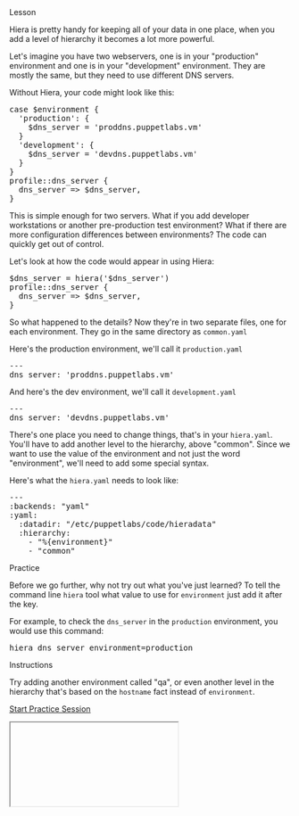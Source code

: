 <div id="lesson" markdown="1">

<div id="instructions" markdown="1">

<div class="instruction-header">
<i class="fa fa-graduation-cap"></i>
Lesson
</div>

<div class="instruction-content" markdown="1">

Hiera is pretty handy for keeping all of your data in one place, when you add a
level of hierarchy it becomes a lot more powerful.

Let's imagine you have two webservers, one is in your "production" environment
and one is in your "development" environment.  They are mostly the same, but
they need to use different DNS servers.

Without Hiera, your code might look like this:
<pre>
case $environment {
  'production': {
    $dns_server = 'proddns.puppetlabs.vm'
  }
  'development': {
    $dns_server = 'devdns.puppetlabs.vm'
  }
}
profile::dns_server {
  dns_server => $dns_server,
}
</pre>

This is simple enough for two servers. What if you add developer workstations
or another pre-production test environment? What if there are more
configuration differences between environments? The code can quickly get out of
control.

Let's look at how the code would appear in using Hiera:
<pre>
$dns_server = hiera('$dns_server')
profile::dns_server {
  dns_server => $dns_server,
}
</pre>

So what happened to the details? Now they're in two separate files, one for
each environment. They go in the same directory as `common.yaml`

Here's the production environment, we'll call it `production.yaml`
<pre>
---
dns_server: 'proddns.puppetlabs.vm'
</pre>

And here's the dev environment, we'll call it `development.yaml`
<pre>
---
dns_server: 'devdns.puppetlabs.vm'
</pre>

There's one place you need to change things, that's in your `hiera.yaml`.
You'll have to add another level to the hierarchy, above "common". Since we
want to use the value of the environment and not just the word "environment",
we'll need to add some special syntax.

Here's what the `hiera.yaml` needs to look like:
<pre>
---
:backends: "yaml"
:yaml:
  :datadir: "/etc/puppetlabs/code/hieradata"
  :hierarchy:
    - "%{environment}"
    - "common"
</pre>

</div>

<div class="instruction-header">
<i class="fa fa-desktop"></i>
Practice
</div>

<div class="instruction-content" markdown="1">

Before we go further, why not try out what you've just learned? To tell the
command line `hiera` tool what value to use for `environment` just add it after
the key.

For example, to check the `dns_server` in the `production` environment, you
would use this command:

<pre>
hiera dns_server environment=production
</pre>

</div>

<div class="instruction-header">
<i class="fa fa-square-check-o"></i>
Instructions
</div>

<div class="instruction-content" markdown="1">

Try adding another environment called "qa", or even another level in the
hierarchy that's based on the `hostname` fact instead of `environment`.

</div>

<a href="https://try.puppet.com/sandbox/?get_hiera2" class="btn btn-default" target="terminal">Start Practice Session</a>

</div>

<div id="terminal">
  <iframe name="terminal"></iframe>
</div>

</div>
